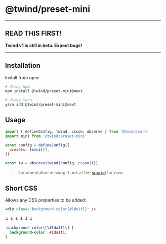 # @twind/preset-mini

---

## READ THIS FIRST!

**Twind v1 is still in beta. Expect bugs!**

---

## Installation

Install from npm:

```sh
# Using npm
npm install @twind/preset-mini@next

# Using Yarn
yarn add @twind/preset-mini@next
```

## Usage

```js
import { defineConfig, twind, cssom, observe } from '@twind/core'
import mini from '@twind/preset-mini'

const config = defineConfig({
  presets: [mini()],
})

const tw = observe(twind(config, cssom()))
```

> Documentation missing: Look at the [source](./src/index.ts) for now.

## Short CSS

Allows any CSS properties to be added:

```html
<div class="background-color[#1da1f1]" />
```

↓ ↓ ↓ ↓ ↓ ↓

```css
.background-color\[\#1da1f1\] {
  background-color: #1da1f1;
}
```
